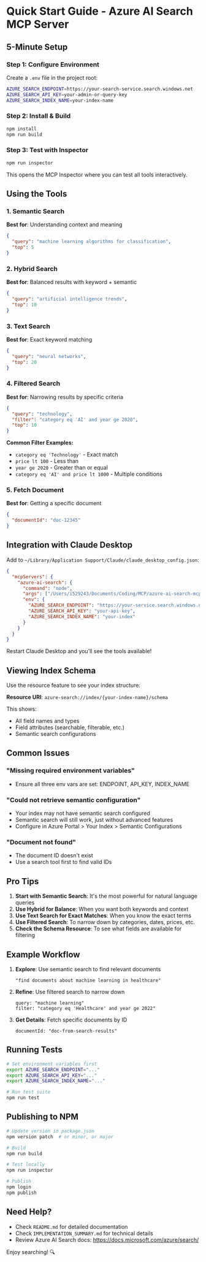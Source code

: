 # Quick Start Guide - Azure AI Search MCP Server

## 5-Minute Setup

### Step 1: Configure Environment

Create a `.env` file in the project root:

```bash
AZURE_SEARCH_ENDPOINT=https://your-search-service.search.windows.net
AZURE_SEARCH_API_KEY=your-admin-or-query-key
AZURE_SEARCH_INDEX_NAME=your-index-name
```

### Step 2: Install & Build

```bash
npm install
npm run build
```

### Step 3: Test with Inspector

```bash
npm run inspector
```

This opens the MCP Inspector where you can test all tools interactively.

## Using the Tools

### 1. Semantic Search
**Best for**: Understanding context and meaning

```json
{
  "query": "machine learning algorithms for classification",
  "top": 5
}
```

### 2. Hybrid Search
**Best for**: Balanced results with keyword + semantic

```json
{
  "query": "artificial intelligence trends",
  "top": 10
}
```

### 3. Text Search
**Best for**: Exact keyword matching

```json
{
  "query": "neural networks",
  "top": 20
}
```

### 4. Filtered Search
**Best for**: Narrowing results by specific criteria

```json
{
  "query": "technology",
  "filter": "category eq 'AI' and year ge 2020",
  "top": 10
}
```

**Common Filter Examples:**
- `category eq 'Technology'` - Exact match
- `price lt 100` - Less than
- `year ge 2020` - Greater than or equal
- `category eq 'AI' and price lt 1000` - Multiple conditions

### 5. Fetch Document
**Best for**: Getting a specific document

```json
{
  "documentId": "doc-12345"
}
```

## Integration with Claude Desktop

Add to `~/Library/Application Support/Claude/claude_desktop_config.json`:

```json
{
  "mcpServers": {
    "azure-ai-search": {
      "command": "node",
      "args": ["/Users/i529243/Documents/Coding/MCP/azure-ai-search-mcp/build/index.js"],
      "env": {
        "AZURE_SEARCH_ENDPOINT": "https://your-service.search.windows.net",
        "AZURE_SEARCH_API_KEY": "your-api-key",
        "AZURE_SEARCH_INDEX_NAME": "your-index"
      }
    }
  }
}
```

Restart Claude Desktop and you'll see the tools available!

## Viewing Index Schema

Use the resource feature to see your index structure:

**Resource URI**: `azure-search://index/{your-index-name}/schema`

This shows:
- All field names and types
- Field attributes (searchable, filterable, etc.)
- Semantic search configurations

## Common Issues

### "Missing required environment variables"
- Ensure all three env vars are set: ENDPOINT, API_KEY, INDEX_NAME

### "Could not retrieve semantic configuration"
- Your index may not have semantic search configured
- Semantic search will still work, just without advanced features
- Configure in Azure Portal > Your Index > Semantic Configurations

### "Document not found"
- The document ID doesn't exist
- Use a search tool first to find valid IDs

## Pro Tips

1. **Start with Semantic Search**: It's the most powerful for natural language queries
2. **Use Hybrid for Balance**: When you want both keywords and context
3. **Use Text Search for Exact Matches**: When you know the exact terms
4. **Use Filtered Search**: To narrow down by categories, dates, prices, etc.
5. **Check the Schema Resource**: To see what fields are available for filtering

## Example Workflow

1. **Explore**: Use semantic search to find relevant documents
   ```
   "find documents about machine learning in healthcare"
   ```

2. **Refine**: Use filtered search to narrow down
   ```
   query: "machine learning"
   filter: "category eq 'Healthcare' and year ge 2022"
   ```

3. **Get Details**: Fetch specific documents by ID
   ```
   documentId: "doc-from-search-results"
   ```

## Running Tests

```bash
# Set environment variables first
export AZURE_SEARCH_ENDPOINT="..."
export AZURE_SEARCH_API_KEY="..."
export AZURE_SEARCH_INDEX_NAME="..."

# Run test suite
npm run test
```

## Publishing to NPM

```bash
# Update version in package.json
npm version patch  # or minor, or major

# Build
npm run build

# Test locally
npm run inspector

# Publish
npm login
npm publish
```

## Need Help?

- Check `README.md` for detailed documentation
- Check `IMPLEMENTATION_SUMMARY.md` for technical details
- Review Azure AI Search docs: https://docs.microsoft.com/azure/search/

Enjoy searching! 🔍

